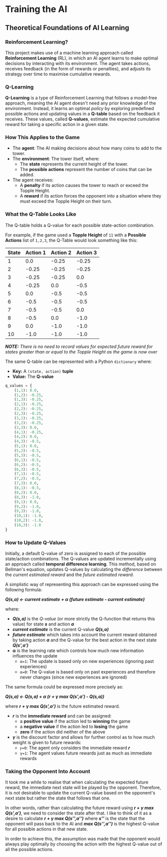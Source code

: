 # Training the AI

## Theoretical Foundations of AI Learning

### Reinforcement Learning?

This project makes use of a machine learning approach called **Reinforcement Learning** (RL), in which an AI agent learns to make optimal decisions by interacting with its environment. The agent takes actions, receives feedback (in the form of rewards or penalties), and adjusts its strategy over time to maximise cumulative rewards.

### Q-Learning

**Q-Learning** is a type of Reinforcement Learning that follows a model-free approach, meaning the AI agent doesn't need any prior knowledge of the environment. Instead, it learns an optimal *policy* by exploring predefined possible actions and updating values in a **Q-table** based on the feedback it receives. These values, called **Q-values**, estimate the expected cumulative reward for taking a specific action in a given state.

### How This Applies to the Game

- The **agent**: The AI making decisions about how many coins to add to the tower.
- The **environment**: The tower itself, where:
  - The **state** represents the current height of the tower.
  - The **possible actions** represent the number of coins that can be added.
- The agent receives:
  - A **penalty** if its action causes the tower to reach or exceed the Topple Height.
  - A **reward** if its action forces the opponent into a situation where they must exceed the Topple Height on their turn.

### What the Q-Table Looks Like

The Q-table holds a Q-value for each possible state-action combination. 

For example, if the game used a **Topple Height** of `11` with a **Possible Actions** list of `1,2,3`, the Q-Table would look something like this:

| State | Action 1 | Action 2 | Action 3 |
| ----- | ----- | ----- | ----- | 
| 1 | 0.0 | -0.25 | -0.25 |
| 2 | -0.25 | -0.25 | -0.25 |
| 3 | -0.25 | -0.25 | 0.0 |
| 4 | -0.25 | 0.0 | -0.5 |
| 5 | 0.0 | -0.5 | -0.5 |
| 6 | -0.5 | -0.5 | -0.5 |
| 7 | -0.5 | -0.5 | 0.0 |
| 8 | -0.5 | 0.0 | -1.0 |
| 9 | 0.0 | -1.0 | -1.0 |
| 10 | -1.0 | -1.0 | -1.0 |

***NOTE:*** *There is no need to record values for expected future reward for states greater than or equal to the Topple Height as the game is now over*

The same Q-table can be represented with a Python `dictionary` where:
- **Key:** A `(state, action)` **tuple**
- **Value:** The **Q-value**

``` python
q_values = {
    (1,1): 0.0, 
    (1,2): -0.25,
    (1,3): -0.25,
    (2,1): -0.25,
    (2,2): -0.25,
    (2,3): -0.25,
    (3,1): -0.25,
    (3,2): -0.25,
    (3,3): 0.0,
    (4,1): -0.25,
    (4,2): 0.0,
    (4,3): -0.5,
    (5,1): 0.0,
    (5,2): -0.5,
    (5,3): -0.5,
    (6,1): -0.5,
    (6,2): -0.5,
    (6,3): -0.5,
    (7,1): -0.5,
    (7,2): -0.5,
    (7,3): 0.0,
    (8,1): -0.5,
    (8,2): 0.0,
    (8,3): -1.0,
    (9,1): 0.0,
    (9,2): -1.0,
    (9,3): -1.0,
    (10,1): -1.0,
    (10,2): -1.0,
    (10,3): -1.0
}
```

### How to Update Q-Values

Initially, a default Q-value of zero is assigned to each of the possible state/action combinations. The Q-values are updated incrementally using an approach called **temporal difference learning**. This method, based on Bellman's equation, updates Q-values by calculating the *difference* between the *current estimated reward* and the *future estimated reward*.

A simplistic way of representing this approach can be expressed using the following formula:

***Q(s,a) ← current estimate + α (future estimate - current estimate)***

where:
- ***Q(s,a)*** is the *Q-value* (or more strictly the Q-function that returns this value) for state ***s*** and action ***a***
- ***current estimate*** is the current Q-value ***Q(s,a)***
- ***future estimate*** which takes into account the current reward obtained by taking action ***a*** and the Q-value for the best action in the next state ***Q(s',a')***
- **α** is the learning rate which controls how much new information influences the update
  - `α=1`: The update is based only on new experiences (ignoring past experiences)
  - `α=0`: The Q-value is based only on past experiences and therefore never changes (since new experiences are ignored)

The same formula could be expressed more precisely as:

***Q(s,a) ← Q(s,a) + α (r + γ max Q(s',a') - Q(s,a))***

where ***r + γ max Q(s',a')*** is the future estimated reward.
- ***r*** is the **immediate reward** and can be assigned:
  - a **positive value** if the action led to **winning** the game
  - a **negative value** if the action led to **losing** the game
  - **zero** if the action did neither of the above
- ***γ*** is the discount factor and allows for further control as to how much weight is given to future rewards:
  - `𝛾=0`: The agent only considers the immediate reward ***r***
  - `γ=1`: The agent values future rewards just as much as immediate rewards

### Taking the Opponent Into Account

It took me a while to realise that when calculating the expected future reward, the immediate next state will be played by the opponent. Therefore, it is not desirable to update the current Q-value based on the opponent's next state but rather the state that follows that one.

In other words, rather than calculating the future reward using ***r + γ max Q(s',a')***, we need to consider the state after that. I like to think of it as a desire to calculate ***r + γ max Q(s'',a'')*** where ***s''*** is the state that the opponent will pass back to the AI and ***max Q(s'',a'')*** is the highest Q-value for all possible actions in that new state.

In order to achieve this, the assumption was made that the opponent would always play optimally by choosing the action with the highest Q-value out of all the possible actions.
